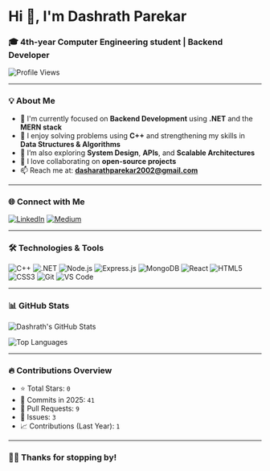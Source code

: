 # Hi 👋, I'm Dashrath Parekar

### 🎓 4th-year Computer Engineering student | Backend Developer

![Profile Views](https://komarev.com/ghpvc/?username=ErDashrath&label=Profile%20views&color=0e75b6&style=flat)

---

### 💡 About Me

- 🔭 I'm currently focused on **Backend Development** using **.NET** and the **MERN stack**
- 💬 I enjoy solving problems using **C++** and strengthening my skills in **Data Structures & Algorithms**
- 🌱 I’m also exploring **System Design**, **APIs**, and **Scalable Architectures**
- 🤝 I love collaborating on **open-source projects**
- 📫 Reach me at: **dasharathparekar2002@gmail.com**

---

### 🌐 Connect with Me

[![LinkedIn](https://img.shields.io/badge/LinkedIn-0077B5?style=for-the-badge&logo=linkedin&logoColor=white)](https://www.linkedin.com/in/dashrath-parekar-7863a1266/)
[![Medium](https://img.shields.io/badge/Medium-12100E?style=for-the-badge&logo=medium&logoColor=white)](https://medium.com/@dasharathparekar2002)

---

### 🛠️ Technologies & Tools

![C++](https://img.shields.io/badge/C++-00599C?style=flat-square&logo=c%2B%2B&logoColor=white)
![.NET](https://img.shields.io/badge/.NET-512BD4?style=flat-square&logo=dotnet&logoColor=white)
![Node.js](https://img.shields.io/badge/Node.js-339933?style=flat-square&logo=node-dot-js&logoColor=white)
![Express.js](https://img.shields.io/badge/Express.js-000000?style=flat-square&logo=express&logoColor=white)
![MongoDB](https://img.shields.io/badge/MongoDB-47A248?style=flat-square&logo=mongodb&logoColor=white)
![React](https://img.shields.io/badge/React-20232A?style=flat-square&logo=react&logoColor=61DAFB)
![HTML5](https://img.shields.io/badge/HTML5-E34F26?style=flat-square&logo=html5&logoColor=white)
![CSS3](https://img.shields.io/badge/CSS3-1572B6?style=flat-square&logo=css3&logoColor=white)
![Git](https://img.shields.io/badge/Git-F05032?style=flat-square&logo=git&logoColor=white)
![VS Code](https://img.shields.io/badge/VS%20Code-007ACC?style=flat-square&logo=visual-studio-code&logoColor=white)

---

### 📊 GitHub Stats

![Dashrath's GitHub Stats](https://github-readme-stats.vercel.app/api?username=ErDashrath&show_icons=true&theme=tokyonight)

![Top Languages](https://github-readme-stats.vercel.app/api/top-langs/?username=ErDashrath&layout=compact&theme=tokyonight)

---

### 🔥 Contributions Overview

- ⭐ Total Stars: `0`
- 📅 Commits in 2025: `41`
- 🔀 Pull Requests: `9`
- 🐞 Issues: `3`
- 📈 Contributions (Last Year): `1`

---

### 🙋‍♂️ Thanks for stopping by!
